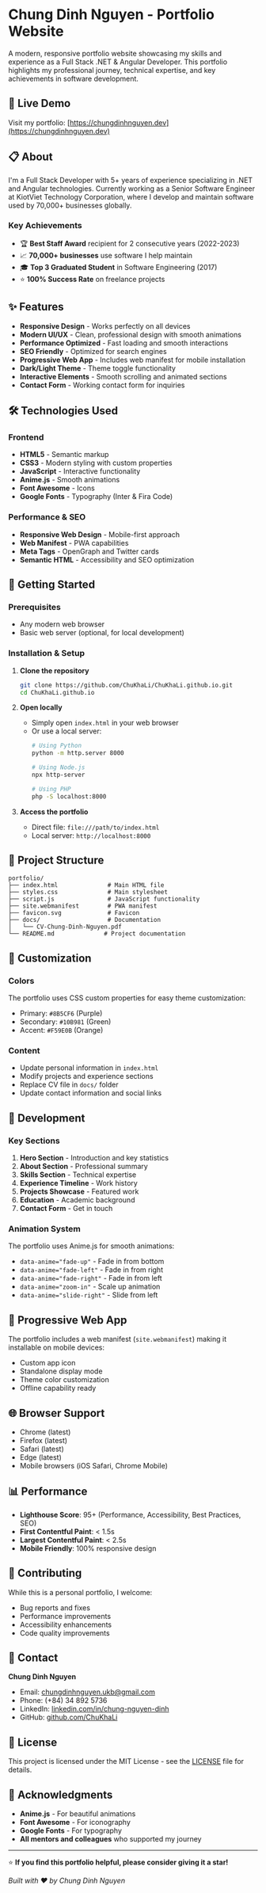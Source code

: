# Chung Dinh Nguyen - Portfolio Website

A modern, responsive portfolio website showcasing my skills and experience as a Full Stack .NET & Angular Developer. This portfolio highlights my professional journey, technical expertise, and key achievements in software development.

## 🚀 Live Demo

Visit my portfolio: [https://chungdinhnguyen.dev](https://chungdinhnguyen.dev)

## 📋 About

I'm a Full Stack Developer with 5+ years of experience specializing in .NET and Angular technologies. Currently working as a Senior Software Engineer at KiotViet Technology Corporation, where I develop and maintain software used by 70,000+ businesses globally.

### Key Achievements
- 🏆 **Best Staff Award** recipient for 2 consecutive years (2022-2023)
- 📈 **70,000+ businesses** use software I help maintain
- 🎓 **Top 3 Graduated Student** in Software Engineering (2017)
- ⭐ **100% Success Rate** on freelance projects

## ✨ Features

- **Responsive Design** - Works perfectly on all devices
- **Modern UI/UX** - Clean, professional design with smooth animations
- **Performance Optimized** - Fast loading and smooth interactions
- **SEO Friendly** - Optimized for search engines
- **Progressive Web App** - Includes web manifest for mobile installation
- **Dark/Light Theme** - Theme toggle functionality
- **Interactive Elements** - Smooth scrolling and animated sections
- **Contact Form** - Working contact form for inquiries

## 🛠️ Technologies Used

### Frontend
- **HTML5** - Semantic markup
- **CSS3** - Modern styling with custom properties
- **JavaScript** - Interactive functionality
- **Anime.js** - Smooth animations
- **Font Awesome** - Icons
- **Google Fonts** - Typography (Inter & Fira Code)

### Performance & SEO
- **Responsive Web Design** - Mobile-first approach
- **Web Manifest** - PWA capabilities
- **Meta Tags** - OpenGraph and Twitter cards
- **Semantic HTML** - Accessibility and SEO optimization

## 🚀 Getting Started

### Prerequisites
- Any modern web browser
- Basic web server (optional, for local development)

### Installation & Setup

1. **Clone the repository**
   ```bash
   git clone https://github.com/ChuKhaLi/ChuKhaLi.github.io.git
   cd ChuKhaLi.github.io
   ```

2. **Open locally**
   - Simply open `index.html` in your web browser
   - Or use a local server:
     ```bash
     # Using Python
     python -m http.server 8000
     
     # Using Node.js
     npx http-server
     
     # Using PHP
     php -S localhost:8000
     ```

3. **Access the portfolio**
   - Direct file: `file:///path/to/index.html`
   - Local server: `http://localhost:8000`

## 📁 Project Structure

```
portfolio/
├── index.html              # Main HTML file
├── styles.css              # Main stylesheet
├── script.js               # JavaScript functionality
├── site.webmanifest        # PWA manifest
├── favicon.svg             # Favicon
├── docs/                   # Documentation
│   └── CV-Chung-Dinh-Nguyen.pdf
└── README.md              # Project documentation
```

## 🎨 Customization

### Colors
The portfolio uses CSS custom properties for easy theme customization:
- Primary: `#8B5CF6` (Purple)
- Secondary: `#10B981` (Green)
- Accent: `#F59E0B` (Orange)

### Content
- Update personal information in `index.html`
- Modify projects and experience sections
- Replace CV file in `docs/` folder
- Update contact information and social links

## 🔧 Development

### Key Sections
1. **Hero Section** - Introduction and key statistics
2. **About Section** - Professional summary
3. **Skills Section** - Technical expertise
4. **Experience Timeline** - Work history
5. **Projects Showcase** - Featured work
6. **Education** - Academic background
7. **Contact Form** - Get in touch

### Animation System
The portfolio uses Anime.js for smooth animations:
- `data-anime="fade-up"` - Fade in from bottom
- `data-anime="fade-left"` - Fade in from right
- `data-anime="fade-right"` - Fade in from left
- `data-anime="zoom-in"` - Scale up animation
- `data-anime="slide-right"` - Slide from left

## 📱 Progressive Web App

The portfolio includes a web manifest (`site.webmanifest`) making it installable on mobile devices:
- Custom app icon
- Standalone display mode
- Theme color customization
- Offline capability ready

## 🌐 Browser Support

- Chrome (latest)
- Firefox (latest)
- Safari (latest)
- Edge (latest)
- Mobile browsers (iOS Safari, Chrome Mobile)

## 📊 Performance

- **Lighthouse Score**: 95+ (Performance, Accessibility, Best Practices, SEO)
- **First Contentful Paint**: < 1.5s
- **Largest Contentful Paint**: < 2.5s
- **Mobile Friendly**: 100% responsive design

## 🤝 Contributing

While this is a personal portfolio, I welcome:
- Bug reports and fixes
- Performance improvements
- Accessibility enhancements
- Code quality improvements

## 📧 Contact

**Chung Dinh Nguyen**
- Email: [chungdinhnguyen.ukb@gmail.com](mailto:chungdinhnguyen.ukb@gmail.com)
- Phone: (+84) 34 892 5736
- LinkedIn: [linkedin.com/in/chung-nguyen-dinh](https://www.linkedin.com/in/chung-nguyen-dinh/)
- GitHub: [github.com/ChuKhaLi](https://github.com/ChuKhaLi)

## 📄 License

This project is licensed under the MIT License - see the [LICENSE](LICENSE) file for details.

## 🙏 Acknowledgments

- **Anime.js** - For beautiful animations
- **Font Awesome** - For iconography
- **Google Fonts** - For typography
- **All mentors and colleagues** who supported my journey

---

⭐ **If you find this portfolio helpful, please consider giving it a star!**

*Built with ❤️ by Chung Dinh Nguyen*